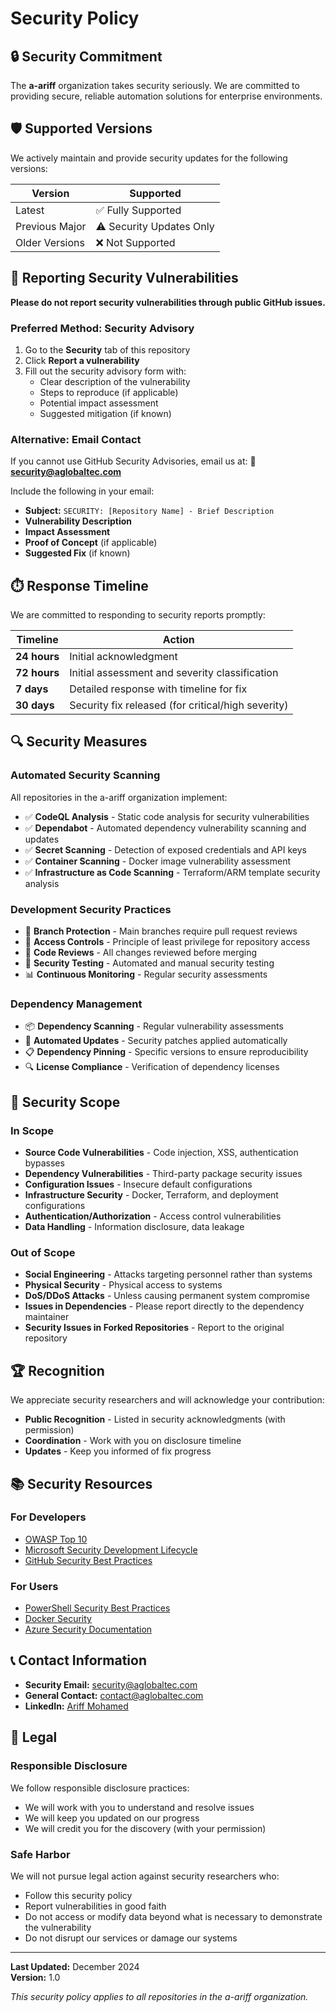 # Security Policy

## 🔒 Security Commitment

The **a-ariff** organization takes security seriously. We are committed to providing secure, reliable automation solutions for enterprise environments.

## 🛡️ Supported Versions

We actively maintain and provide security updates for the following versions:

| Version | Supported          |
| ------- | ------------------ |
| Latest  | ✅ Fully Supported |
| Previous Major | ⚠️ Security Updates Only |
| Older Versions | ❌ Not Supported |

## 🚨 Reporting Security Vulnerabilities

**Please do not report security vulnerabilities through public GitHub issues.**

### Preferred Method: Security Advisory

1. Go to the **Security** tab of this repository
2. Click **Report a vulnerability**
3. Fill out the security advisory form with:
   - Clear description of the vulnerability
   - Steps to reproduce (if applicable)
   - Potential impact assessment
   - Suggested mitigation (if known)

### Alternative: Email Contact

If you cannot use GitHub Security Advisories, email us at:
**📧 security@aglobaltec.com**

Include the following in your email:
- **Subject:** `SECURITY: [Repository Name] - Brief Description`
- **Vulnerability Description**
- **Impact Assessment**
- **Proof of Concept** (if applicable)
- **Suggested Fix** (if known)

## ⏱️ Response Timeline

We are committed to responding to security reports promptly:

| Timeline | Action |
|----------|--------|
| **24 hours** | Initial acknowledgment |
| **72 hours** | Initial assessment and severity classification |
| **7 days** | Detailed response with timeline for fix |
| **30 days** | Security fix released (for critical/high severity) |

## 🔍 Security Measures

### Automated Security Scanning

All repositories in the a-ariff organization implement:

- ✅ **CodeQL Analysis** - Static code analysis for security vulnerabilities
- ✅ **Dependabot** - Automated dependency vulnerability scanning and updates
- ✅ **Secret Scanning** - Detection of exposed credentials and API keys
- ✅ **Container Scanning** - Docker image vulnerability assessment
- ✅ **Infrastructure as Code Scanning** - Terraform/ARM template security analysis

### Development Security Practices

- 🔐 **Branch Protection** - Main branches require pull request reviews
- 🔑 **Access Controls** - Principle of least privilege for repository access
- 📝 **Code Reviews** - All changes reviewed before merging
- 🧪 **Security Testing** - Automated and manual security testing
- 📊 **Continuous Monitoring** - Regular security assessments

### Dependency Management

- 📦 **Dependency Scanning** - Regular vulnerability assessments
- 🔄 **Automated Updates** - Security patches applied automatically
- 📋 **Dependency Pinning** - Specific versions to ensure reproducibility
- 🔍 **License Compliance** - Verification of dependency licenses

## 🎯 Security Scope

### In Scope

- **Source Code Vulnerabilities** - Code injection, XSS, authentication bypasses
- **Dependency Vulnerabilities** - Third-party package security issues
- **Configuration Issues** - Insecure default configurations
- **Infrastructure Security** - Docker, Terraform, and deployment configurations
- **Authentication/Authorization** - Access control vulnerabilities
- **Data Handling** - Information disclosure, data leakage

### Out of Scope

- **Social Engineering** - Attacks targeting personnel rather than systems
- **Physical Security** - Physical access to systems
- **DoS/DDoS Attacks** - Unless causing permanent system compromise
- **Issues in Dependencies** - Please report directly to the dependency maintainer
- **Security Issues in Forked Repositories** - Report to the original repository

## 🏆 Recognition

We appreciate security researchers and will acknowledge your contribution:

- **Public Recognition** - Listed in security acknowledgments (with permission)
- **Coordination** - Work with you on disclosure timeline
- **Updates** - Keep you informed of fix progress

## 📚 Security Resources

### For Developers

- [OWASP Top 10](https://owasp.org/www-project-top-ten/)
- [Microsoft Security Development Lifecycle](https://www.microsoft.com/en-us/securityengineering/sdl)
- [GitHub Security Best Practices](https://docs.github.com/en/code-security)

### For Users

- [PowerShell Security Best Practices](https://docs.microsoft.com/en-us/powershell/scripting/learn/security)
- [Docker Security](https://docs.docker.com/engine/security/)
- [Azure Security Documentation](https://docs.microsoft.com/en-us/azure/security/)

## 📞 Contact Information

- **Security Email:** security@aglobaltec.com
- **General Contact:** contact@aglobaltec.com
- **LinkedIn:** [Ariff Mohamed](https://www.linkedin.com/in/ariff-mohamed/)

## 📄 Legal

### Responsible Disclosure

We follow responsible disclosure practices:
- We will work with you to understand and resolve issues
- We will keep you updated on our progress
- We will credit you for the discovery (with your permission)

### Safe Harbor

We will not pursue legal action against security researchers who:
- Follow this security policy
- Report vulnerabilities in good faith
- Do not access or modify data beyond what is necessary to demonstrate the vulnerability
- Do not disrupt our services or damage our systems

---

**Last Updated:** December 2024  
**Version:** 1.0

*This security policy applies to all repositories in the a-ariff organization.*